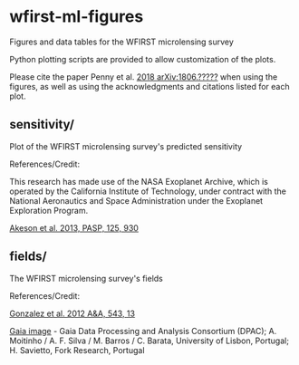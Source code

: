 # wfirst-ml-figures

Figures and data tables for the WFIRST microlensing survey

Python plotting scripts are provided to allow customization of the plots.

Please cite the paper Penny et al. [2018 arXiv:1806.?????]() when using the figures, as well as using the acknowledgments and citations listed for each plot.

## sensitivity/

Plot of the WFIRST microlensing survey's predicted sensitivity

References/Credit:

This research has made use of the NASA Exoplanet Archive, which is operated by the California Institute of Technology, under contract with the National Aeronautics and Space Administration under the Exoplanet Exploration Program.

[Akeson et al. 2013, PASP, 125, 930](https://ui.adsabs.harvard.edu/#abs/2013PASP..125..989A)


## fields/

The WFIRST microlensing survey's fields

References/Credit:

[Gonzalez et al. 2012 A&A, 543, 13](https://ui.adsabs.harvard.edu/#abs/2012A&A...543A..13G)

[Gaia image](https://www.esa.int/spaceinimages/Images/2018/04/Gaia_s_sky_in_colour) - Gaia Data Processing and Analysis Consortium (DPAC); A. Moitinho / A. F. Silva / M. Barros / C. Barata, University of Lisbon, Portugal; H. Savietto, Fork Research, Portugal


